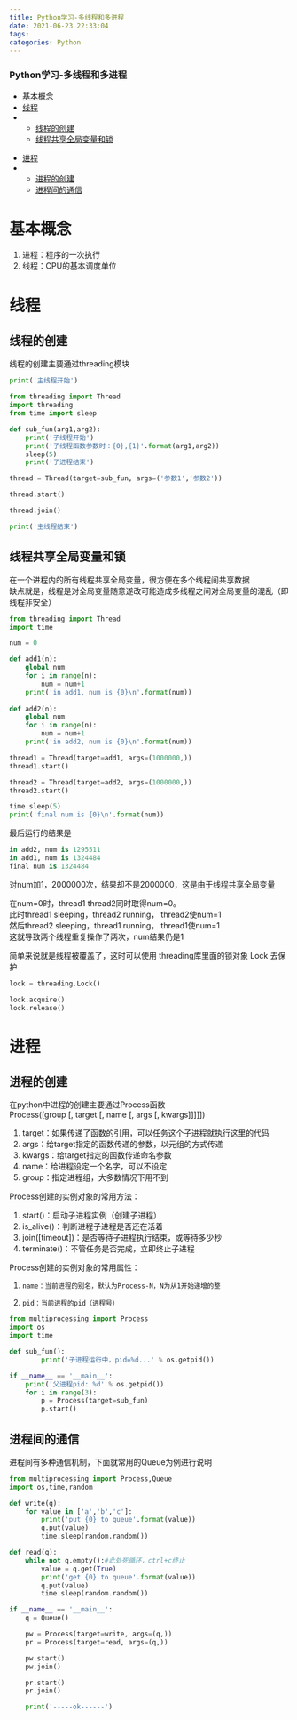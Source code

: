 ```yaml
---
title: Python学习-多线程和多进程
date: 2021-06-23 22:33:04
tags: 
categories: Python
---
```



### Python学习-多线程和多进程

- [基本概念](#_1)
- [线程](#_4)
- - [线程的创建](#_5)
  - [线程共享全局变量和锁](#_29)
<!--more-->
- [进程](#_81)
- - [进程的创建](#_82)
  - [进程间的通信](#_117)

# 基本概念

1.  进程：程序的一次执行
2.  线程：CPU的基本调度单位

# 线程

## 线程的创建

线程的创建主要通过threading模块

```python
print('主线程开始')

from threading import Thread
import threading
from time import sleep

def sub_fun(arg1,arg2):
    print('子线程开始')
    print('子线程函数参数时：{0},{1}'.format(arg1,arg2))
    sleep(5)
    print('子进程结束')

thread = Thread(target=sub_fun, args=('参数1','参数2'))

thread.start()

thread.join()

print('主线程结束')
```

## 线程共享全局变量和锁

在一个进程内的所有线程共享全局变量，很方便在多个线程间共享数据  
缺点就是，线程是对全局变量随意遂改可能造成多线程之间对全局变量的混乱（即线程非安全）

```python
from threading import Thread
import time

num = 0 

def add1(n):
    global num
    for i in range(n):
        num = num+1
    print('in add1, num is {0}\n'.format(num))
    
def add2(n):
    global num
    for i in range(n):
        num = num+1
    print('in add2, num is {0}\n'.format(num))   

thread1 = Thread(target=add1, args=(1000000,))
thread1.start()

thread2 = Thread(target=add2, args=(1000000,))
thread2.start()

time.sleep(5)
print('final num is {0}\n'.format(num))
```

最后运行的结果是

```python
in add2, num is 1295511
in add1, num is 1324484
final num is 1324484
```

对num加1，2000000次，结果却不是2000000，这是由于线程共享全局变量

在num=0时，thread1 thread2同时取得num=0。  
此时thread1 sleeping，thread2 running， thread2使num=1  
然后thread2 sleeping，thread1 running， thread1使num=1  
这就导致两个线程重复操作了两次，num结果仍是1

简单来说就是线程被覆盖了，这时可以使用 threading库里面的锁对象 Lock 去保护

```python
lock = threading.Lock()

lock.acquire()
lock.release()
```

# 进程

## 进程的创建

在python中进程的创建主要通过Process函数  
Process\(\[group \[, target \[, name \[, args \[, kwargs\]\]\]\]\]\)

1.  target：如果传递了函数的引用，可以任务这个子进程就执行这里的代码
2.  args：给target指定的函数传递的参数，以元组的方式传递
3.  kwargs：给target指定的函数传递命名参数
4.  name：给进程设定一个名字，可以不设定
5.  group：指定进程组，大多数情况下用不到

Process创建的实例对象的常用方法：

1.  start\(\)：启动子进程实例（创建子进程）
2.  is\_alive\(\)：判断进程子进程是否还在活着
3.  join\(\[timeout\]\)：是否等待子进程执行结束，或等待多少秒
4.  terminate\(\)：不管任务是否完成，立即终止子进程

Process创建的实例对象的常用属性：

 1.     name：当前进程的别名，默认为Process-N，N为从1开始递增的整
 2.     pid：当前进程的pid（进程号）

```python
from multiprocessing import Process
import os
import time

def sub_fun():
        print('子进程运行中，pid=%d...' % os.getpid())

if __name__ == '__main__':
    print('父进程pid: %d' % os.getpid())
    for i in range(3):
        p = Process(target=sub_fun)
        p.start()
```

## 进程间的通信

进程间有多种通信机制，下面就常用的Queue为例进行说明

```python
from multiprocessing import Process,Queue
import os,time,random

def write(q):
    for value in ['a','b','c']:
        print('put {0} to queue'.format(value))
        q.put(value)
        time.sleep(random.random())

def read(q):
    while not q.empty():#此处死循环，ctrl+c终止
        value = q.get(True)
        print('get {0} to queue'.format(value))
        q.put(value)
        time.sleep(random.random())

if __name__ == '__main__':
    q = Queue()

    pw = Process(target=write, args=(q,))
    pr = Process(target=read, args=(q,))

    pw.start()
    pw.join()

    pr.start()
    pr.join()

    print('-----ok------')
```

